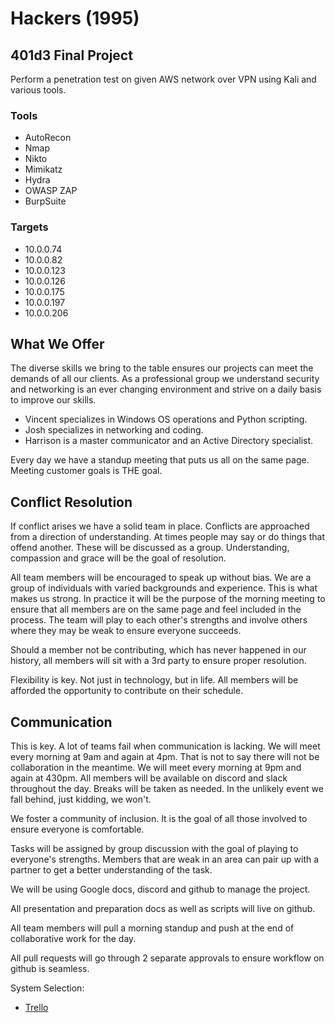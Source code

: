 # Hackers (1995)
## 401d3 Final Project
Perform a penetration test on given AWS network over VPN using Kali and various tools.

### Tools
- AutoRecon
- Nmap
- Nikto
- Mimikatz
- Hydra
- OWASP ZAP
- BurpSuite

### Targets
- 10.0.0.74
- 10.0.0.82
- 10.0.0.123
- 10.0.0.126
- 10.0.0.175
- 10.0.0.197
- 10.0.0.206

## What We Offer

The diverse skills we bring to the table ensures our projects can meet the demands of all our clients. As a professional group we understand security and networking is an ever changing environment and strive on a daily basis to improve our skills.

- Vincent specializes in Windows OS operations and Python scripting.
- Josh specializes in networking and coding.
- Harrison is a master communicator and an Active Directory specialist.
 
Every day we have a standup meeting that puts us all on the same page. Meeting customer goals is THE goal.

## Conflict Resolution

If conflict arises we have a solid team in place. Conflicts are approached from a direction of understanding. At times people may say or do things that offend another. These will be discussed as a group. Understanding, compassion and grace will be the goal of resolution.

All team members will be encouraged to speak up without bias. We are a group of individuals with varied backgrounds and experience. This is what makes us strong. In practice it will be the purpose of the morning meeting to ensure that all members are on the same page and feel included in the process. The team will play to each other's strengths and involve others where they may be weak to ensure everyone succeeds.

Should a member not be contributing, which has never happened in our history, all members will sit with a 3rd party to ensure proper resolution.

Flexibility is key. Not just in technology, but in life. All members will be afforded the opportunity to contribute on their schedule.

## Communication

This is key. A lot of teams fail when communication is lacking. We will meet every morning at 9am and again at 4pm. That is not to say there will not be collaboration in the meantime. We will meet every morning at 9pm and again at 430pm. All members will be available on discord and slack throughout the day. Breaks will be taken as needed. In the unlikely event we fall behind, just kidding, we won't.

We foster a community of inclusion. It is the goal of all those involved to ensure everyone is comfortable.

Tasks will be assigned by group discussion with the goal of playing to everyone's strengths. Members that are weak in an area can pair up with a partner to get a better understanding of the task.

We will be using Google docs, discord and github to manage the project.

All presentation and preparation docs as well as scripts will live on github.

All team members will pull a morning standup and push at the end of collaborative work for the day.

All pull requests will go through 2 separate approvals to ensure workflow on github is seamless.

System Selection:
- [Trello](https://trello.com/b/YzJDJehf/hackers-1995)


